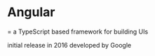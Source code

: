 # Angular
= a TypeScript based framework for building UIs

initial release in 2016
developed by Google